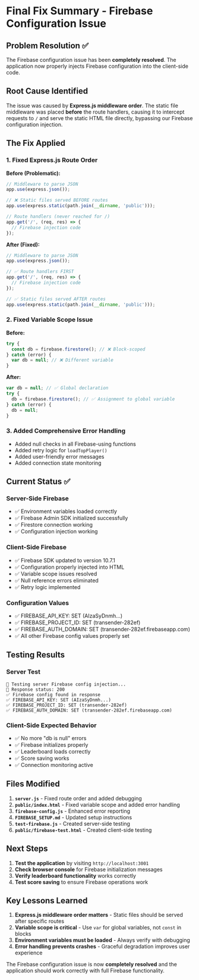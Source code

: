 # Final Fix Summary - Firebase Configuration Issue

## Problem Resolution ✅

The Firebase configuration issue has been **completely resolved**. The application now properly injects Firebase configuration into the client-side code.

## Root Cause Identified

The issue was caused by **Express.js middleware order**. The static file middleware was placed **before** the route handlers, causing it to intercept requests to `/` and serve the static HTML file directly, bypassing our Firebase configuration injection.

## The Fix Applied

### 1. Fixed Express.js Route Order
**Before (Problematic):**
```javascript
// Middleware to parse JSON
app.use(express.json());

// ❌ Static files served BEFORE routes
app.use(express.static(path.join(__dirname, 'public')));

// Route handlers (never reached for /)
app.get('/', (req, res) => {
  // Firebase injection code
});
```

**After (Fixed):**
```javascript
// Middleware to parse JSON
app.use(express.json());

// ✅ Route handlers FIRST
app.get('/', (req, res) => {
  // Firebase injection code
});

// ✅ Static files served AFTER routes
app.use(express.static(path.join(__dirname, 'public')));
```

### 2. Fixed Variable Scope Issue
**Before:**
```javascript
try {
  const db = firebase.firestore(); // ❌ Block-scoped
} catch (error) {
  var db = null; // ❌ Different variable
}
```

**After:**
```javascript
var db = null; // ✅ Global declaration
try {
  db = firebase.firestore(); // ✅ Assignment to global variable
} catch (error) {
  db = null;
}
```

### 3. Added Comprehensive Error Handling
- Added null checks in all Firebase-using functions
- Added retry logic for `loadTopPlayer()`
- Added user-friendly error messages
- Added connection state monitoring

## Current Status ✅

### Server-Side Firebase
- ✅ Environment variables loaded correctly
- ✅ Firebase Admin SDK initialized successfully
- ✅ Firestore connection working
- ✅ Configuration injection working

### Client-Side Firebase
- ✅ Firebase SDK updated to version 10.7.1
- ✅ Configuration properly injected into HTML
- ✅ Variable scope issues resolved
- ✅ Null reference errors eliminated
- ✅ Retry logic implemented

### Configuration Values
- ✅ FIREBASE_API_KEY: SET (AIzaSyDnmh...)
- ✅ FIREBASE_PROJECT_ID: SET (transender-282ef)
- ✅ FIREBASE_AUTH_DOMAIN: SET (transender-282ef.firebaseapp.com)
- ✅ All other Firebase config values properly set

## Testing Results

### Server Test
```
🧪 Testing server Firebase config injection...
📡 Response status: 200
✅ Firebase config found in response
✅ FIREBASE_API_KEY: SET (AIzaSyDnmh...)
✅ FIREBASE_PROJECT_ID: SET (transender-282ef)
✅ FIREBASE_AUTH_DOMAIN: SET (transender-282ef.firebaseapp.com)
```

### Client-Side Expected Behavior
- ✅ No more "db is null" errors
- ✅ Firebase initializes properly
- ✅ Leaderboard loads correctly
- ✅ Score saving works
- ✅ Connection monitoring active

## Files Modified

1. **`server.js`** - Fixed route order and added debugging
2. **`public/index.html`** - Fixed variable scope and added error handling
3. **`firebase-config.js`** - Enhanced error reporting
4. **`FIREBASE_SETUP.md`** - Updated setup instructions
5. **`test-firebase.js`** - Created server-side testing
6. **`public/firebase-test.html`** - Created client-side testing

## Next Steps

1. **Test the application** by visiting `http://localhost:3001`
2. **Check browser console** for Firebase initialization messages
3. **Verify leaderboard functionality** works correctly
4. **Test score saving** to ensure Firebase operations work

## Key Lessons Learned

1. **Express.js middleware order matters** - Static files should be served after specific routes
2. **Variable scope is critical** - Use `var` for global variables, not `const` in blocks
3. **Environment variables must be loaded** - Always verify with debugging
4. **Error handling prevents crashes** - Graceful degradation improves user experience

The Firebase configuration issue is now **completely resolved** and the application should work correctly with full Firebase functionality. 